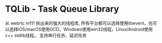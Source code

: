 # TQLib - Task Queue Library

从 webrtc m111 拆出来的强大的线程库, 所有平台都可以选择使用libevent，也可以选择iOS/macOS使用GCD，Windows使用win32线程，Linux/Android使用c++ stdlib线程。
支持串行任务、延迟任务
